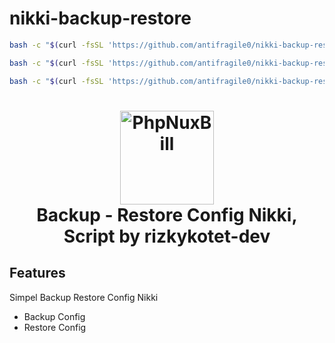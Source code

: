 # nikki-backup-restore

```bash
bash -c "$(curl -fsSL 'https://github.com/antifragile0/nikki-backup-restore/raw/refs/heads/main/nikkibackup.sh')"
```
```bash
bash -c "$(curl -fsSL 'https://github.com/antifragile0/nikki-backup-restore/raw/refs/heads/main/mihomobackup.sh')"
```
```bash
bash -c "$(curl -fsSL 'https://github.com/antifragile0/nikki-backup-restore/raw/refs/heads/main/backup.sh')"
```

<h1 align="center">
  <img src="https://raw.githubusercontent.com/MetaCubeX/Clash.Meta/Alpha/Meta.png" alt="PhpNuxBill" width="150">
  <br>Backup - Restore Config Nikki, Script by rizkykotet-dev<br>
</h1>

## Features

Simpel Backup Restore Config Nikki

- Backup Config
- Restore Config
